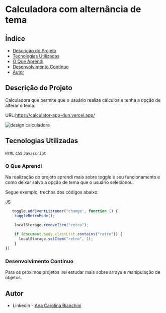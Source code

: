 <h1>Calculadora com alternância de tema</h1>

## Índice

- [Descrição do Projeto](#descrição-do-projeto)
- [Tecnologias Utilizadas](#tecnologias-utilizadas)
- [O Que Aprendi](#o-que-aprendi)
- [Desenvolvimento Contínuo](#desenvolvimento-contínuo)
- [Autor](#autor)

## Descrição do Projeto 

Calculadora que permite que o usuário realize cálculos e tenha a opção de alterar o tema. 

URL:https://calculator-app-dun.vercel.app/

![design calculadora](https://user-images.githubusercontent.com/122060348/233091117-4eeee69d-1a3f-45b0-9078-131362c12e27.jpg)


## Tecnologias Utilizadas

`HTML`
`CSS`
`Javascript`


### O Que Aprendi

Na realização do projeto aprendi mais sobre toggle e seu funcionamento e como deixar salvo a opção de tema que o usuário selecionou. 

Segue exemplo, trechos dos códigos abaixo: 

JS
```js
   toggle.addEventListener("change", function () {
    toggleRetroMode();

    localStorage.removeItem("retro");
  
    if (document.body.classList.contains("retro")) {
      localStorage.setItem("retro", 1);
    }
})

```

### Desenvolvimento Contínuo

Para os próximos projetos irei estudar mais sobre arrays e manipulação de objetos. 


## Autor

- Linkedin - [Ana Carolina Bianchini](https://www.linkedin.com/in/ana-carolina-bianchini-desenvolvedora-front-end/)

